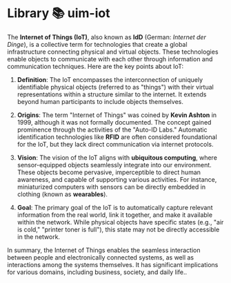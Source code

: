 # Library 📚 uim-iot
The **Internet of Things (IoT)**, also known as **IdD** (German: *Internet der Dinge*), is a collective term for technologies that create a global infrastructure connecting physical and virtual objects. These technologies enable objects to communicate with each other through information and communication techniques. Here are the key points about IoT:

1. **Definition**: The IoT encompasses the interconnection of uniquely identifiable physical objects (referred to as "things") with their virtual representations within a structure similar to the internet. It extends beyond human participants to include objects themselves.

2. **Origins**: The term "Internet of Things" was coined by **Kevin Ashton** in 1999, although it was not formally documented. The concept gained prominence through the activities of the "Auto-ID Labs." Automatic identification technologies like **RFID** are often considered foundational for the IoT, but they lack direct communication via internet protocols.

3. **Vision**: The vision of the IoT aligns with **ubiquitous computing**, where sensor-equipped objects seamlessly integrate into our environment. These objects become pervasive, imperceptible to direct human awareness, and capable of supporting various activities. For instance, miniaturized computers with sensors can be directly embedded in clothing (known as **wearables**).

4. **Goal**: The primary goal of the IoT is to automatically capture relevant information from the real world, link it together, and make it available within the network. While physical objects have specific states (e.g., "air is cold," "printer toner is full"), this state may not be directly accessible in the network.

In summary, the Internet of Things enables the seamless interaction between people and electronically connected systems, as well as interactions among the systems themselves. It has significant implications for various domains, including business, society, and daily life..

